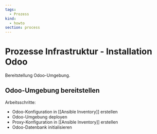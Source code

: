```yaml
---
tags:
  - Prozess
kind:
  - howto
section: process
---
```

# Prozesse Infrastruktur - Installation Odoo

Bereitstellung Odoo-Umgebung.

## Odoo-Umgebung bereitstellen

Arbeitsschritte:

* Odoo-Konfiguration in [[Ansible Inventory]] erstellen
* Odoo-Umgebung deployen
* Proxy-Konfiguration in [[Ansible Inventory]] erstellen
* Odoo-Datenbank initialisieren
